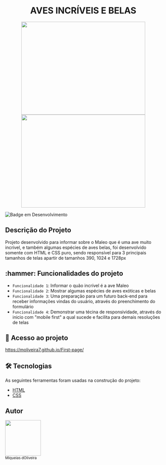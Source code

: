 <h1 align="center"> AVES INCRÍVEIS E BELAS </h1>

<p align="center">
<img width="400" height="300" src="https://user-images.githubusercontent.com/79464488/227384118-17895d6e-079e-4bfa-b793-dce541bd6cb6.png">
<img width="400" height="300" src="https://user-images.githubusercontent.com/79464488/227384427-62984797-ad9b-414b-b8d8-fbaff8a205b6.png">
</p>


![Badge em Desenvolvimento](http://img.shields.io/static/v1?label=STATUS&message=EM%20DESENVOLVIMENTO&color=GREEN&style=for-the-badge)

 
<h2>Descrição do Projeto</h2>

Projeto desenvolvido para informar sobre o Maleo que é uma ave muito incrível, e também algumas espécies de aves belas, foi desenvolvido somente com HTML e CSS puro,
sendo responsível para 3 principais tamanhos de telas apartir de tamanhos 390, 1024 e 1728px

<h2> :hammer: Funcionalidades do projeto</h2>

- `Funcionalidade 1`: Informar o quão incrível é a ave Maleo
- `Funcionalidade 2`: Mostrar algumas espécies de aves exóticas e belas
- `Funcionalidade 3`: Uma preparação para um futuro back-end para receber informações vindas do usuário, 
                      através do preenchimento do formulário
- `Funcionalidade 4`: Demonstrar uma técina de responsividade, através do inicio com "mobile first" a qual 
                      sucede e facilita para demais resoluções de telas
 
<h2> 📁 Acesso ao projeto</h2>

https://moliveira7.github.io/First-page/


<h2> 🛠 Tecnologias </h2>

As seguintes ferramentas foram usadas na construção do projeto:

- [HTML](https://developer.mozilla.org/en-US/docs/Web/HTML)
- [CSS](https://developer.mozilla.org/en-US/docs/Web/CSS)


<h2> Autor </h2>

[<img src="https://user-images.githubusercontent.com/79464488/227403813-ee4aa30f-fa86-443e-a9b2-6a056945c377.jpeg" width=115><br><sub>Miqueias dOliveira</sub>](https://github.com/Moliveira7)



